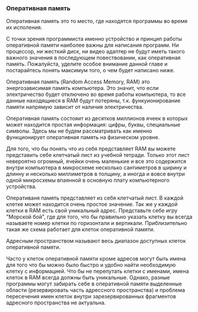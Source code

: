 ### Оперативная память

Оперативная память это то место, где находятся программы во время их исполения.

С точки зрения программиста именно устройство и принцип работы оперативной памяти наиболее важны для написания программ. Ни процессор, ни жесткий диск, ни видео адаптер не будут иметь такого важного значения в последующем повествовании, как оперативная память. Пожалуйста, уделите особое внимание данной главе и постарайтесь понять максимум того, о чем будет написано ниже.

Оперативная память (Random Access Memory, RAM) это энергозависимая память компьютера. Это значит, что если электричество будет отключено во время работы компьютера, то все данные находящиеся в RAM будут потеряны, т.к. функуионирование памяти напрямую зависит от наличия электричества.

Оперативная память состояит из десятков миллионов ячеек в которых может находится простая информация: цифры, буквы, специальные символы. Здесь мы не будем рассматривать как именно функционирует оперативная память на физическом уровне.

Для того, что бы понять что из себя представляет RAM вы можете представить себе клетчатый лист из учебной тетради. Только этот лист невероятно огромный, ячейки очень маленькие и все это содержится внутри компьютера в микросхеме несколько сантиметров в ширину и длинну и несколько миллиметров в толщину, а иногда и вовсе внутри одной микросхемы впаянной в основную плату компьютерного устройства.

Оперативаня память представляет из себя клетчатый лист. В каждой клетке может находится очень простое значение. Так же у каждой клетки в RAM есть свой уникальный адрес. Представьте себе игру "Морской бой", где для того, что бы правильно указать клетку вы всегда называете номер клетки по горизонтали и вертикали. Приблизительно такая же схема работает для клеток оперативной памяти.

Адресным пространством называют весь диапазон доступных клеток оперативной памяти.

Часто у клеток оперативной памяти кроме адресов могут быть имена для того что бы можно было быстро и удобно найти необходимую клетку с информацией. Что бы не перепутать клетки с именами, имена клеток в RAM всегда должны быть уникальные. Однако, разные программы могут забирать себе в оперативной памяти выделенные области (резервировать часть адрессного пространства) и проблема пересечения имен клеток внутри зарезервированных фрагментов адресного пространства не актуальна.
